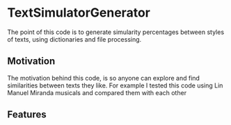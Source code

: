 # TextSimulatorGenerator
The point of this code is to generate simularity percentages between styles of texts, using dictionaries and file processing.

## Motivation
The motivation behind this code, is so anyone can explore and find similarities between texts they like. For example I tested this code using Lin Manuel Miranda musicals and compared them with each other

## Features
